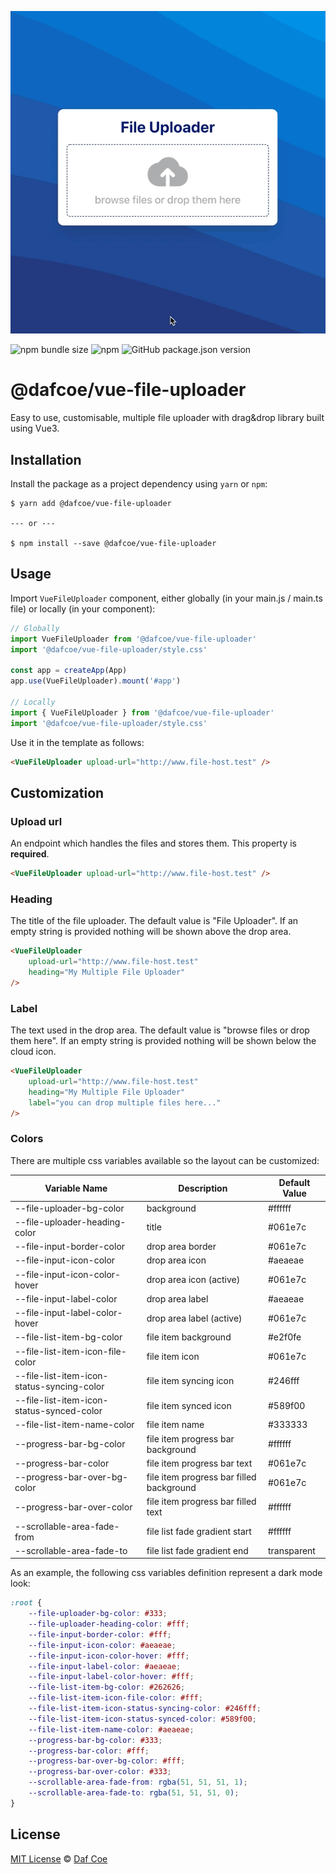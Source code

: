 [![@dafcoe/vue-file-uploader sample](https://github.com/dafcoe/vue-file-uploader/blob/main/sample.gif?raw=true)](https://dafcoe.github.io/vue-file-uploader)

![npm bundle size](https://img.shields.io/bundlephobia/minzip/@dafcoe/vue-file-uploader?style=flat-square)
![npm](https://img.shields.io/npm/dt/@dafcoe/vue-file-uploader?style=flat-square)
![GitHub package.json version](https://img.shields.io/github/package-json/v/dafcoe/vue-file-uploader?style=flat-square)

# @dafcoe/vue-file-uploader
Easy to use, customisable, multiple file uploader with drag&drop library built using Vue3.

## Installation
Install the package as a project dependency using `yarn` or `npm`:
```
$ yarn add @dafcoe/vue-file-uploader

--- or ---

$ npm install --save @dafcoe/vue-file-uploader
```

## Usage
Import `VueFileUploader` component, either globally (in your main.js / main.ts file) or locally (in your component):
```js
// Globally
import VueFileUploader from '@dafcoe/vue-file-uploader'
import '@dafcoe/vue-file-uploader/style.css'

const app = createApp(App)
app.use(VueFileUploader).mount('#app')

// Locally
import { VueFileUploader } from '@dafcoe/vue-file-uploader'
import '@dafcoe/vue-file-uploader/style.css'
```

Use it in the template as follows:
```html
<VueFileUploader upload-url="http://www.file-host.test" />
```

## Customization
### Upload url
An endpoint which handles the files and stores them. This property is **required**.
```html
<VueFileUploader upload-url="http://www.file-host.test" />
```

### Heading
The title of the file uploader. The default value is "File Uploader". If an empty string is provided nothing will be shown above the drop area.
```html
<VueFileUploader
    upload-url="http://www.file-host.test"
    heading="My Multiple File Uploader"
/>
```

### Label
The text used in the drop area. The default value is "browse files or drop them here". If an empty string is provided nothing will be shown below the cloud icon.
```html
<VueFileUploader
    upload-url="http://www.file-host.test"
    heading="My Multiple File Uploader"
    label="you can drop multiple files here..."
/>
```

### Colors
There are multiple css variables available so the layout can be customized:

| **Variable Name**                          	| **Description**                          	| **Default Value** 	|
|--------------------------------------------	|------------------------------------------	|-------------------	|
| --file-uploader-bg-color                   	| background                               	| #ffffff           	|
| --file-uploader-heading-color              	| title                                    	| #061e7c           	|
| --file-input-border-color                  	| drop area border                         	| #061e7c           	|
| --file-input-icon-color                    	| drop area icon                           	| #aeaeae           	|
| --file-input-icon-color-hover              	| drop area icon (active)                  	| #061e7c           	|
| --file-input-label-color                   	| drop area label                          	| #aeaeae           	|
| --file-input-label-color-hover             	| drop area label (active)                 	| #061e7c           	|
| --file-list-item-bg-color                  	| file item background                     	| #e2f0fe           	|
| --file-list-item-icon-file-color           	| file item icon                           	| #061e7c           	|
| --file-list-item-icon-status-syncing-color 	| file item syncing icon                   	| #246fff           	|
| --file-list-item-icon-status-synced-color  	| file item synced icon                    	| #589f00           	|
| --file-list-item-name-color                	| file item name                           	| #333333           	|
| --progress-bar-bg-color                    	| file item progress bar background        	| #ffffff           	|
| --progress-bar-color                       	| file item progress bar text              	| #061e7c           	|
| --progress-bar-over-bg-color               	| file item progress bar filled background 	| #061e7c           	|
| --progress-bar-over-color                  	| file item progress bar filled text       	| #ffffff           	|
| --scrollable-area-fade-from                	| file list fade gradient start            	| #ffffff           	|
| --scrollable-area-fade-to                  	| file list fade gradient end              	| transparent       	|

As an example, the following css variables definition represent a dark mode look:
```css
:root {
    --file-uploader-bg-color: #333;
    --file-uploader-heading-color: #fff;
    --file-input-border-color: #fff;
    --file-input-icon-color: #aeaeae;
    --file-input-icon-color-hover: #fff;
    --file-input-label-color: #aeaeae;
    --file-input-label-color-hover: #fff;
    --file-list-item-bg-color: #262626;
    --file-list-item-icon-file-color: #fff;
    --file-list-item-icon-status-syncing-color: #246fff;
    --file-list-item-icon-status-synced-color: #589f00;
    --file-list-item-name-color: #aeaeae;
    --progress-bar-bg-color: #333;
    --progress-bar-color: #fff;
    --progress-bar-over-bg-color: #fff;
    --progress-bar-over-color: #333;
    --scrollable-area-fade-from: rgba(51, 51, 51, 1);
    --scrollable-area-fade-to: rgba(51, 51, 51, 0);
}
```

## License
[MIT License](https://opensource.org/licenses/MIT) © [Daf Coe](mailto:dafcoe@gmail.com)
